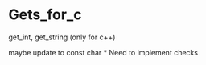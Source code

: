 # Gets_for_c
get_int, get_string (only for c++)

maybe update to const char *
Need to implement checks
